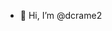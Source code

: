 - 👋 Hi, I’m @dcrame2


<!---
dcrame2/dcrame2 is a ✨ special ✨ repository because its `README.md` (this file) appears on your GitHub profile.
You can click the Preview link to take a look at your changes.
--->
